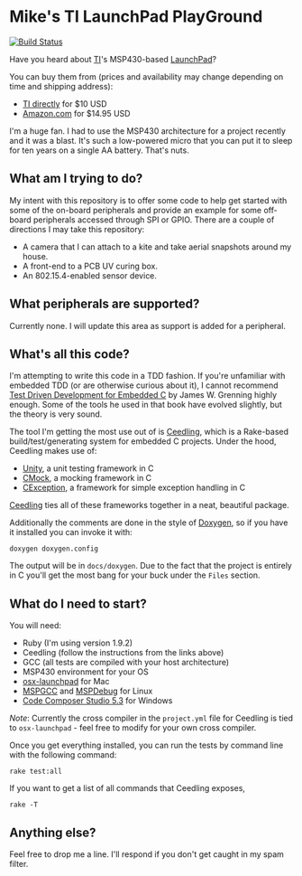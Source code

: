 # Mike's TI LaunchPad PlayGround

[![Build Status](https://travis-ci.org/mike-rogers/ti-launchpad-playground.svg?branch=master)](https://travis-ci.org/mike-rogers/ti-launchpad-playground)

Have you heard about [TI](http://www.ti.com/)'s MSP430-based [LaunchPad](http://www.ti.com/launchpad)?

You can buy them from (prices and availability may change depending on time and shipping address):

* [TI directly](https://estore.ti.com/MSP-EXP430G2-MSP430-LaunchPad-Value-Line-Development-kit-P2031.aspx) for $10 USD
* [Amazon.com](http://www.amazon.com/Texas-Instruments-Educational-Products-MSP-EXP430G2/dp/B004G52S82) for $14.95 USD

I'm a huge fan. I had to use the MSP430 architecture for a project recently and it was a blast. It's such a low-powered micro that you can put it to sleep for ten years on a single AA battery. That's nuts.

## What am I trying to do?

My intent with this repository is to offer some code to help get started with some of the on-board peripherals and provide an example for some off-board peripherals accessed through SPI or GPIO. There are a couple of directions I may take this repository:

* A camera that I can attach to a kite and take aerial snapshots around my house.
* A front-end to a PCB UV curing box.
* An 802.15.4-enabled sensor device.

## What peripherals are supported?

Currently none. I will update this area as support is added for a peripheral.

## What's all this code?

I'm attempting to write this code in a TDD fashion. If you're unfamiliar with embedded TDD (or are otherwise curious about it), I cannot recommend [Test Driven Development for Embedded C](http://pragprog.com/book/jgade/test-driven-development-for-embedded-c) by James W. Grenning highly enough. Some of the tools he used in that book have evolved slightly, but the theory is very sound.

The tool I'm getting the most use out of is [Ceedling](http://throwtheswitch.org/white-papers/ceedling-intro.html), which is a Rake-based build/test/generating system for embedded C projects. Under the hood, Ceedling makes use of:

* [Unity](http://throwtheswitch.org/white-papers/unity-intro.html), a unit testing framework in C
* [CMock](http://throwtheswitch.org/white-papers/cmock-intro.html), a mocking framework in C
* [CException](http://throwtheswitch.org/white-papers/cexception-intro.html), a framework for simple exception handling in C

[Ceedling](https://github.com/ThrowTheSwitch/Ceedling) ties all of these frameworks together in a neat, beautiful package.

Additionally the comments are done in the style of [Doxygen](http://www.stack.nl/~dimitri/doxygen/), so if you have it installed you can invoke it with:

    doxygen doxygen.config

The output will be in `docs/doxygen`. Due to the fact that the project is entirely in C you'll get the most bang for your buck under the `Files` section.

## What do I need to start?

You will need:

* Ruby (I'm using version 1.9.2)
* Ceedling (follow the instructions from the links above)
* GCC (all tests are compiled with your host architecture)
* MSP430 environment for your OS
 * [osx-launchpad](http://code.google.com/p/osx-launchpad/) for Mac
 * [MSPGCC](http://sourceforge.net/apps/mediawiki/mspgcc/index.php?title=MSPGCC_Wiki) and [MSPDebug](http://mspdebug.sourceforge.net/) for Linux
 * [Code Composer Studio 5.3](http://processors.wiki.ti.com/index.php/Download_CCS) for Windows

_Note_: Currently the cross compiler in the `project.yml` file for Ceedling is tied to `osx-launchpad` - feel free to modify for your own cross compiler.

Once you get everything installed, you can run the tests by command line with the following command:

    rake test:all

If you want to get a list of all commands that Ceedling exposes,

    rake -T

## Anything else?

Feel free to drop me a line. I'll respond if you don't get caught in my spam filter.